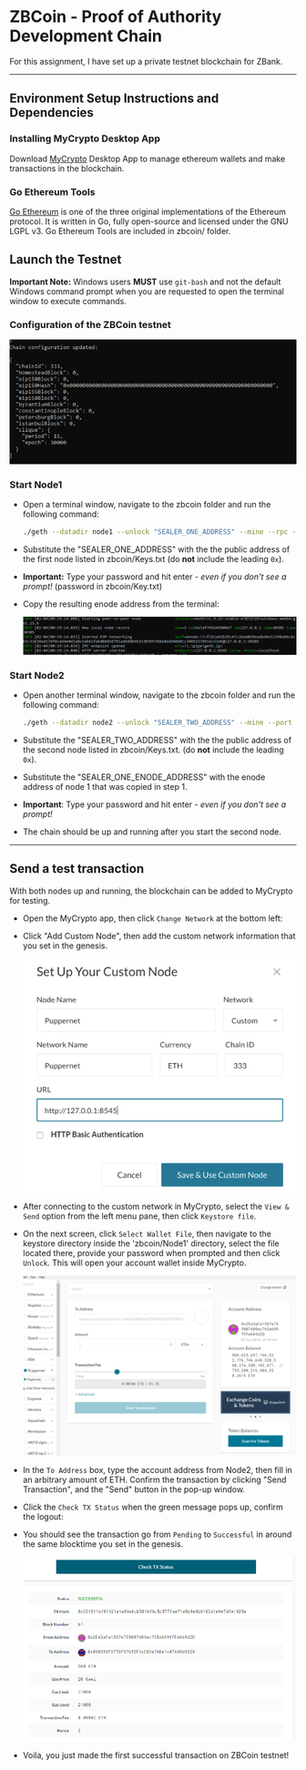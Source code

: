 # ZBCoin - Proof of Authority Development Chain

For this assignment, I have set up a private testnet blockchain for ZBank.

---

## Environment Setup Instructions and Dependencies

### Installing MyCrypto Desktop App

Download [MyCrypto](https://www.mycrypto.com/) Desktop App to manage ethereum wallets and make transactions in the blockchain.

### Go Ethereum Tools

[Go Ethereum](https://geth.ethereum.org/) is one of the three original implementations of the Ethereum protocol. It is written in Go, fully open-source and licensed under the GNU LGPL v3. Go Ethereum Tools are included in zbcoin/ folder.

## Launch the Testnet

**Important Note:** Windows users **MUST** use `git-bash` and not the default Windows command prompt when you are requested to open the terminal window to execute commands.

### Configuration of the ZBCoin testnet

![testnet_config](Screenshots/zbcoin_config.PNG)

### Start Node1 

* Open a terminal window, navigate to the zbcoin folder and run the following command: 

  ```bash 
  ./geth --datadir node1 --unlock "SEALER_ONE_ADDRESS" --mine --rpc --allow-insecure-unlock
  ```
* Substitute the "SEALER_ONE_ADDRESS" with the the public address of the first node listed in zbcoin/Keys.txt (do **not** include the leading `0x`). 

* **Important:** Type your password and hit enter - _even if you don't see a prompt!_ (password in zbcoin/Key.txt)

* Copy the resulting enode address from the terminal:

   <img src="Screenshots/enode.PNG" width = 600>

### Start Node2

* Open another terminal window, navigate to the zbcoin folder and run the following command: 

  ```bash     
  ./geth --datadir node2 --unlock "SEALER_TWO_ADDRESS" --mine --port 30304 --bootnodes "enode://SEALER_ONE_ENODE_ADDRESS@127.0.0.1:30303" --ipcdisable --allow-insecure-unlock
  ```
* Substitute the "SEALER_TWO_ADDRESS" with the the public address of the second node listed in zbcoin/Keys.txt. (do **not** include the leading `0x`).

* Substitute the "SEALER_ONE_ENODE_ADDRESS" with the enode address of node 1 that was copied in step 1.  

* **Important**: Type your password and hit enter - _even if you don't see a prompt!_

* The chain should be up and running after you start the second node.

---

## Send a test transaction

With both nodes up and running, the blockchain can be added to MyCrypto for testing.

* Open the MyCrypto app, then click `Change Network` at the bottom left:

* Click "Add Custom Node", then add the custom network information that you set in the genesis.

    ![custom network](Screenshots/custom-network.png)

* After connecting to the custom network in MyCrypto, select the `View & Send` option from the left menu pane, then click `Keystore file`.

* On the next screen, click `Select Wallet File`, then navigate to the keystore directory inside the 'zbcoin/Node1' directory, select the file located there, provide your password when prompted and then click `Unlock`. This will open your account wallet inside MyCrypto. 
   
    ![keystore_unlock](Screenshots/balance.PNG)

* In the `To Address` box, type the account address from Node2, then fill in an arbitrary amount of ETH. Confirm the transaction by clicking "Send Transaction", and the "Send" button in the pop-up window.  

* Click the `Check TX Status` when the green message pops up, confirm the logout:

* You should see the transaction go from `Pending` to `Successful` in around the same blocktime you set in the genesis.

    ![transaction-success](Screenshots/tx_success.PNG)

* Voila, you just made the first successful transaction on ZBCoin testnet!